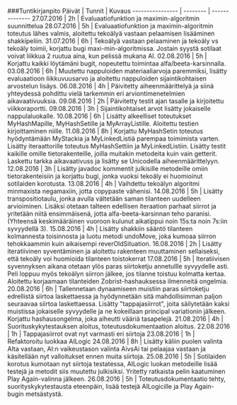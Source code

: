 ###Tuntikirjanpito
Päivät | Tunnit | Kuvaus
---------------- | -------- | --------------
27.07.2016 | 2h | Evaluaatiofunktion ja maximin-algoritmin suunnittelua
28.07.2016 | 5h | Evaluaatiofunktion ja maximin-algoritmin toteutus lähes valmis, aloitettu tekoälyä vastaan pelaamisen lisääminen shakkipeliin.
31.07.2016 | 6h | Tekoälyä  vastaan pelaaminen ja tekoäly vs tekoäly toimii, korjattu bugi maxi-min-algoritmissa. Jostain syystä sotilaat voivat liikkua 2 ruutua aina, kun pelissä mukana AI.
02.08.2016 | 5h | Korjattu kaikki löytämäni bugit, nopeutettu toimintaa alfa/beeta-karsinnalla.
03.08.2016 | 6h | Muutettu nappuloiden materiaaliarvoja paremmiksi, lisätty evaluaatioon liikkuvuusarvo ja aloitettu nappuloiden sijaintikohtaisen arvostelun lisäys.
06.08.2016 | 4h | Päivitetty aiheenmäärittelyä ja siinä yhteydessä pohdittu vielä tarkemmin eri arviontimenetelmien aikavaativuuksia.
09.08.2016 | 2h | Päivitetty testit ajan tasalle ja kirjoitettu viikkoraportti.
09.08.2016 | 3h | Sijaintikohtaiset arvot lisätty jokaiselle nappulaluokalle.
10.08.2016 | 6h | Lisätty alkeelliset toteutukset MyHashMapille, MyHashSetille ja MyArrayListille. Aloitettu testien kirjoittaminen niille.
11.08.2016 | 8h | Korjattu MyHashSetin toteutus hyödyntämään MyStackia ja MyLinkedListiä parempaa toimimista varten. Lisätty iteraattorille toteutus MyHashSettiin ja MyLinkedListiin. Lisätty testit kaikille omille tietorakenteille, joilla muitakin metodeita kuin vain getterit. Laskettu tarkka aikavaativuss ja lisätty se Unicodella aiheenmäärittelyyn.
12.08.2016 | 3h | Lisätty javadoc kommentit julkisille metodeille omiin tietorakenteisiin ja korjattu bugi, jonka vuoksi tekoäly ei huomioinut sotilaiden korotusta.
13.08.2016 | 4h | Vaihdettu tekoälyn algoritmi minmaxista negamaxiin, jotta copypaste vähenisi.
14.08.2016 | 5h | Lisätty transpositiotaulu, jonka avulla vältetään saman tilanteen uudelleen arvioiminen. Lisäksi otetaan talteen edellisen iteraation parhaat siirrot ja yritetään niitä ensimmäisenä, jotta alfa-beeta-karsinnan teho paranisi. (Yhteensä keskimääräinen vuoroon kulunut aikatippui noin 15s:ta noin 7s:iin syvyydellä 3).
15.08.2016 | 4h | Lisätty shakkiin sääntö tilanteen kolmannesta toisinnosta ja luotu metodi undoMove, joka kumoaa siirron tehokkaammin kuin aikaisempi reverOldSituation.
16.08.2016 | 2h | Lisätty iteratiivinen syventäminen ja aloitettu rakenteen muuttaminen sellaiseksi, että tekoäly voi huomioida tilanteen toistokerrat
17.08.2016 | 5h | Iteratiivisen syvennyksen aikana otetaan ylös paras siirtoketju annetullle syvyydelle asti. Peli loppuu myös tekoälyn siirron jälkee, jos tilanne toistuu kolmatta kertaa. Aloitettu korjaamaan tilanteiden Zobrist-hashauksessa ilmenneitä ongelmia.
20.08.2016 | 6h | Tallennetaan dynaamiseen muistiin paras siirtoketju edrellistä siirtoa laskettaessa ja hyödynnetään sitä mahdollisimman paljon seuraavaa siirtoa laskettaessa. Lisätty "tappajasiirrot", joita säilytetään kaksi muistissa jokaiselle syvyydelle ja ne kokeillaan principal variationin jälkeen. Korjattu hashausongelma, joka aiheutti vääriä tasapelejä.
21.08.2016 | 4h | Suorituskykytestauksen aloitus, toteutusdokumentaation aloitus.
22.08.2016 | 1h | Tappajasiirrot ovat nyt varmasti eri siirtoja
23.08.2016 | 1h | Refaktoroitu luokkaa AILogic
24.08.2016 | 8h | Lisätty käliin puolen valinta AIta vastaan, AI:n vaikeustason valinta AivsAi tai pelaajaa vastaan ja käsitellään nyt valloitukset ennen muita siirtoja.
25.08.2016 | 5h | Sotilaiden korotus kumotaan nyt siirtoja testatessa, AILogic luokan metodeille lisää testejä ja metodit siis muutettu julkisiksi. Yritetty ratkaista pelin kaatuminen Play Again-valinna jälkeen.
26.08.2016 | 5h | Toteutusdokumentaatio tehty, suorityskykytestausta eteenpäin, lisää testejä AILogicille ja Play Again-bugin metsästystä.

